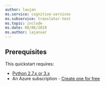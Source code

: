 ```yaml
---
author: laujan
ms.service: cognitive-services
ms.subservice: translator-text
ms.topic: include
ms.date: 08/06/2019
ms.author: lajanuar
---
```


## Prerequisites

This quickstart requires:

* [Python 2.7.x or 3.x](https://www.python.org/downloads/)
* An Azure subscription - [Create one for free](https://azure.microsoft.com/free/cognitive-services)
